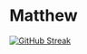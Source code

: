 # Matthew

[![GitHub Streak](https://streak-stats.demolab.com?user=maatthw&theme=dark)](https://git.io/streak-stats)
